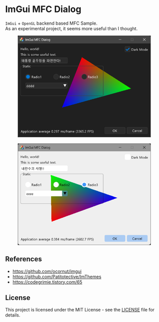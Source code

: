# ImGui MFC Dialog
`ImGui` + `OpenGL` backend based MFC Sample.  
As an experimental project, it seems more useful than I thought.

<figure class="half">
<a href=""><img width="480" src="ImGuiMfcDlg.png"></a>
&nbsp;
<a href=""><img width="480" src="ImGuiMfcDlg-Light.png"></a>
</figure>

## References
* https://github.com/ocornut/imgui
* https://github.com/Patitotective/ImThemes
* https://codegrimie.tistory.com/65

## License
This project is licensed under the MIT License - see the [LICENSE](LICENSE) file for details.
